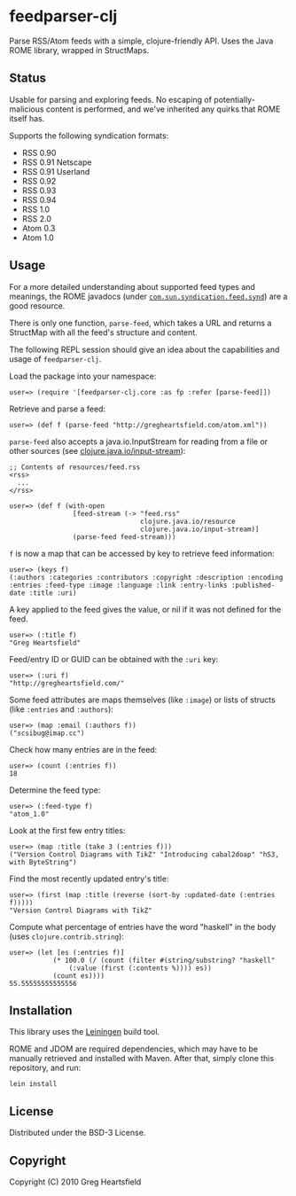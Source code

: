 feedparser-clj
==============

Parse RSS/Atom feeds with a simple, clojure-friendly API.
Uses the Java ROME library, wrapped in StructMaps.

Status
------

Usable for parsing and exploring feeds.  No escaping of potentially-malicious content is performed, and we've inherited any quirks that ROME itself has.

Supports the following syndication formats:

* RSS 0.90
* RSS 0.91 Netscape
* RSS 0.91 Userland
* RSS 0.92
* RSS 0.93
* RSS 0.94
* RSS 1.0
* RSS 2.0
* Atom 0.3
* Atom 1.0

Usage
-----

For a more detailed understanding about supported feed types and meanings, the ROME javadocs (under [`com.sun.syndication.feed.synd`](https://rome.dev.java.net/apidocs/0_8/com/sun/syndication/feed/synd/package-summary.html)) are a good resource.

There is only one function, `parse-feed`, which takes a URL and returns a StructMap with all the feed's structure and content.

The following REPL session should give an idea about the capabilities and usage of `feedparser-clj`.

Load the package into your namespace:

    user=> (require '[feedparser-clj.core :as fp :refer [parse-feed]])

Retrieve and parse a feed: 

    user=> (def f (parse-feed "http://gregheartsfield.com/atom.xml"))

`parse-feed` also accepts a java.io.InputStream for reading from a file or other sources (see [clojure.java.io/input-stream](http://richhickey.github.com/clojure/clojure.java.io-api.html#clojure.java.io/input-stream)):

    ;; Contents of resources/feed.rss
    <rss>
      ...
    </rss>

    user=> (def f (with-open
                    [feed-stream (-> "feed.rss"
                                     clojure.java.io/resource
                                     clojure.java.io/input-stream)]
                    (parse-feed feed-stream)))

`f` is now a map that can be accessed by key to retrieve feed information:

    user=> (keys f)
    (:authors :categories :contributors :copyright :description :encoding :entries :feed-type :image :language :link :entry-links :published-date :title :uri)

A key applied to the feed gives the value, or nil if it was not defined for the feed.

    user=> (:title f)
    "Greg Heartsfield"

Feed/entry ID or GUID can be obtained with the `:uri` key:

    user=> (:uri f)
    "http://gregheartsfield.com/"

Some feed attributes are maps themselves (like `:image`) or lists of structs (like `:entries` and `:authors`):

    user=> (map :email (:authors f))
    ("scsibug@imap.cc")

Check how many entries are in the feed:

    user=> (count (:entries f))
    18

Determine the feed type:

    user=> (:feed-type f)
    "atom_1.0"

Look at the first few entry titles:

    user=> (map :title (take 3 (:entries f)))
    ("Version Control Diagrams with TikZ" "Introducing cabal2doap" "hS3, with ByteString")

Find the most recently updated entry's title:

    user=> (first (map :title (reverse (sort-by :updated-date (:entries f)))))
    "Version Control Diagrams with TikZ"

Compute what percentage of entries have the word "haskell" in the body (uses `clojure.contrib.string`):

    user=> (let [es (:entries f)] 
               (* 100.0 (/ (count (filter #(string/substring? "haskell" 
                   (:value (first (:contents %)))) es))
               (count es))))
    55.55555555555556

Installation
------------

This library uses the [Leiningen](http://github.com/technomancy/leiningen#readme) build tool.

ROME and JDOM are required dependencies, which may have to be manually retrieved and installed with Maven.  After that, simply clone this repository, and run:

    lein install

License
-------

Distributed under the BSD-3 License.

Copyright
---------

Copyright (C) 2010 Greg Heartsfield
